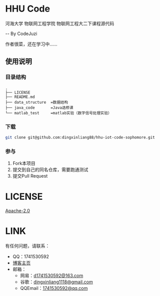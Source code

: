 #  HHU Code
河海大学 物联网工程学院 物联网工程大二下课程源代码
>
 -- By CodeJuzi
>
作者很菜，还在学习中……
## 使用说明

### 目录结构
```
.
├── LICENSE
├── README.md
├── data_structure  =数据结构
├── java_code       =Java选修课
└── matlab_test     =matlab实验（数字信号处理实验）

```


### 下载

```sh
git clone git@github.com:dingxinliang88/hhu-iot-code-sophomore.git
```

### 参与

1. Fork本项目
2. 提交到自己的同名仓库，需要跑通测试
3. 提交Pull Request




# LICENSE
[Apache-2.0](https://www.apache.org/licenses/LICENSE-2.0)



# LINK


有任何问题，请联系：
- QQ：1741530592
- [博客主页](https://www.codejuzi.icu/)
- 邮箱：
  - 网易：d1741530592@163.com
  - 谷歌：dingxinliang1118@gmail.com
  - QQEmail：1741530592@qq.com